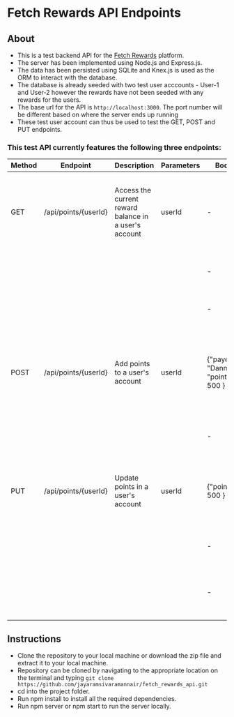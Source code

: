 # Fetch Rewards API Endpoints

## About

- This is a test backend API for the [Fetch Rewards](https://www.fetchrewards.com/) platform.
- The server has been implemented using Node.js and Express.js.
- The data has been persisted using SQLite and Knex.js is used as the ORM to interact with the database.
- The database is already seeded with two test user acccounts - User-1 and User-2 however the rewards have not been seeded with any rewards for the users.
- The base url for the API is `http://localhost:3000`. The port number will be different based on where the server ends up running
- These test user account can thus be used to test the GET, POST and PUT endpoints.

### This test API currently features the following three endpoints:

| Method | Endpoint             | Description                                           | Parameters | Body                                  | Response                                                                                                               |
| ------ | -------------------- | ----------------------------------------------------- | ---------- | ------------------------------------- | ---------------------------------------------------------------------------------------------------------------------- |
| GET    | /api/points/{userId} | Access the current reward balance in a user's account | userId     | -                                     | Success[200] : JSON object containing the current reward balance of the user broken down by each payer.                |
|        |                      |                                                       |            | -                                     | Error [404] : If the userId is not found in the database                                                               |
|        |                      |                                                       |            | -                                     | Error [400] : if the user does not have any rewards.                                                                   |
| POST   | /api/points/{userId} | Add points to a user's account                        | userId     | {"payer" : "Dannon", "points" : 500 } | Success[200] : Message confirming that the points with a reward ID have been successfully added to the user's account. |
|        |                      |                                                       |            | -                                     | Error [404] : If the userId is not found in the database                                                               |
| PUT    | /api/points/{userId} | Update points in a user's account                     | userId     | {"points" : 500 }                     | Success[200] : JSON object containing a breakdown of points utilized and broken down by each payer.                    |
|        |                      |                                                       |            | -                                     | Error [404] : If the userId is not found in the database                                                               |
|        |                      |                                                       |            | -                                     | Error [400] : if the user does not have enough rewards to spend                                                        |

## Instructions

- Clone the repository to your local machine or download the zip file and extract it to your local machine.
- Repository can be cloned by navigating to the appropriate location on the terminal and typing `git clone https://github.com/jayaramsivaramannair/fetch_rewards_api.git`
- cd into the project folder.
- Run npm install to install all the required dependencies.
- Run npm server or npm start to run the server locally.
